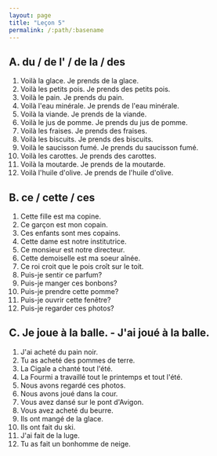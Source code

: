```yaml
---
layout: page
title: "Leçon 5"
permalink: /:path/:basename
---
```


## A. du / de l' / de la / des  
1. Voilà la glace. Je prends de la glace.  
2. Voilà les petits pois. Je prends des petits pois.  
3. Voilà le pain. Je prends du pain.  
4. Voilà l'eau minérale. Je prends de l'eau minérale.  
5. Voilà la viande. Je prends de la viande.  
6. Voilà le jus de pomme. Je prends du jus de pomme.  
7. Voilà les fraises. Je prends des fraises.  
8. Voilà les biscuits. Je prends des biscuits.  
9. Voilà le saucisson fumé. Je prends du saucisson fumé.  
10. Voilà les carottes. Je prends des carottes.  
11. Voilà la moutarde. Je prends de la moutarde.  
12. Voilà l'huile d'olive. Je prends de l'huile d'olive.  

## B. ce / cette / ces  
1. Cette fille est ma copine.  
2. Ce garçon est mon copain.  
3. Ces enfants sont mes copains.  
4. Cette dame est notre institutrice.  
5. Ce monsieur est notre directeur.  
6. Cette demoiselle est ma soeur aînée.  
7. Ce roi croit que le pois croît sur le toit.  
8. Puis-je sentir ce parfum?  
9. Puis-je manger ces bonbons?  
10. Puis-je prendre cette pomme?  
11. Puis-je ouvrir cette fenêtre?
12. Puis-je regarder ces photos?  

## C. Je joue à la balle. - J'ai joué à la balle.  
1. J'ai acheté du pain noir.  
2. Tu as acheté des pommes de terre.  
3. La Cigale a chanté tout l'été.  
4. La Fourmi a travaillé tout le printemps et tout l'été.  
5. Nous avons regardé ces photos.  
6. Nous avons joué dans la cour.  
7. Vous avez dansé sur le pont d'Avigon.  
8. Vous avez acheté du beurre.  
9. Ils ont mangé de la glace.  
10. Ils ont fait du ski.  
11. J'ai fait de la luge.  
12. Tu as fait un bonhomme de neige.  
